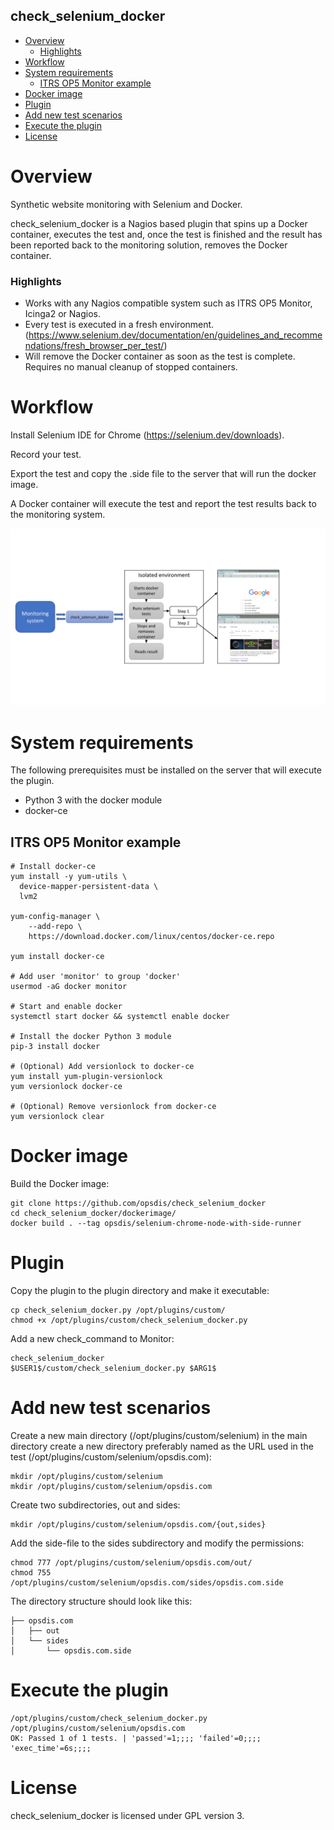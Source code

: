 check_selenium_docker
-----------------------

- [Overview](#overview)
  * [Highlights](#highlights)
- [Workflow](#metrics-naming)
- [System requirements](#system-requirements)
  * [ITRS OP5 Monitor example](#itrs-op5-monitor-example)
- [Docker image](#docker-image)
- [Plugin](#plugin)
- [Add new test scenarios](#add-new-test-scenarios)
- [Execute the plugin](#execute-the-plugin)
- [License](#license)

# Overview #
Synthetic website monitoring with Selenium and Docker.

check_selenium_docker is a Nagios based plugin that spins up a Docker container, executes the test and, once the test is finished and the result has been reported back to the monitoring solution, removes the Docker container.

### Highlights ###

* Works with any Nagios compatible system such as ITRS OP5 Monitor, Icinga2 or Nagios.
* Every test is executed in a fresh environment. (https://www.selenium.dev/documentation/en/guidelines_and_recommendations/fresh_browser_per_test/)
* Will remove the Docker container as soon as the test is complete. Requires no manual cleanup of stopped containers.

# Workflow #

Install Selenium IDE for Chrome (https://selenium.dev/downloads).

Record your test.

Export the test and copy the .side file to the server that will run the docker image.

A Docker container will execute the test and report the test results back to the monitoring system.

![Workflow](img/selenium_docker.png)

# System requirements #
The following prerequisites must be installed on the server that will execute the plugin.

* Python 3 with the docker module
* docker-ce

## ITRS OP5 Monitor example ##

```
# Install docker-ce
yum install -y yum-utils \
  device-mapper-persistent-data \
  lvm2

yum-config-manager \
    --add-repo \
    https://download.docker.com/linux/centos/docker-ce.repo

yum install docker-ce

# Add user 'monitor' to group 'docker'
usermod -aG docker monitor

# Start and enable docker
systemctl start docker && systemctl enable docker

# Install the docker Python 3 module
pip-3 install docker

# (Optional) Add versionlock to docker-ce
yum install yum-plugin-versionlock
yum versionlock docker-ce

# (Optional) Remove versionlock from docker-ce
yum versionlock clear
```


# Docker image #

Build the Docker image:

```
git clone https://github.com/opsdis/check_selenium_docker
cd check_selenium_docker/dockerimage/
docker build . --tag opsdis/selenium-chrome-node-with-side-runner
```


# Plugin #

Copy the plugin to the plugin directory and make it executable:

```
cp check_selenium_docker.py /opt/plugins/custom/
chmod +x /opt/plugins/custom/check_selenium_docker.py
```

Add a new check_command to Monitor:

```
check_selenium_docker
$USER1$/custom/check_selenium_docker.py $ARG1$
```


# Add new test scenarios #

Create a new main directory (/opt/plugins/custom/selenium) in the main directory create a new directory 
preferably named as the URL used in the test (/opt/plugins/custom/selenium/opsdis.com):

```
mkdir /opt/plugins/custom/selenium
mkdir /opt/plugins/custom/selenium/opsdis.com
```

Create two subdirectories, out and sides:

```
mkdir /opt/plugins/custom/selenium/opsdis.com/{out,sides}

```

Add the side-file to the sides subdirectory and modify the permissions:

```
chmod 777 /opt/plugins/custom/selenium/opsdis.com/out/
chmod 755 /opt/plugins/custom/selenium/opsdis.com/sides/opsdis.com.side
```

The directory structure should look like this:

```
├── opsdis.com
│   ├── out
│   └── sides
│       └── opsdis.com.side
```

# Execute the plugin #

```
/opt/plugins/custom/check_selenium_docker.py /opt/plugins/custom/selenium/opsdis.com
OK: Passed 1 of 1 tests. | 'passed'=1;;;; 'failed'=0;;;; 'exec_time'=6s;;;;

```

# License 
check_selenium_docker is licensed under GPL version 3.
